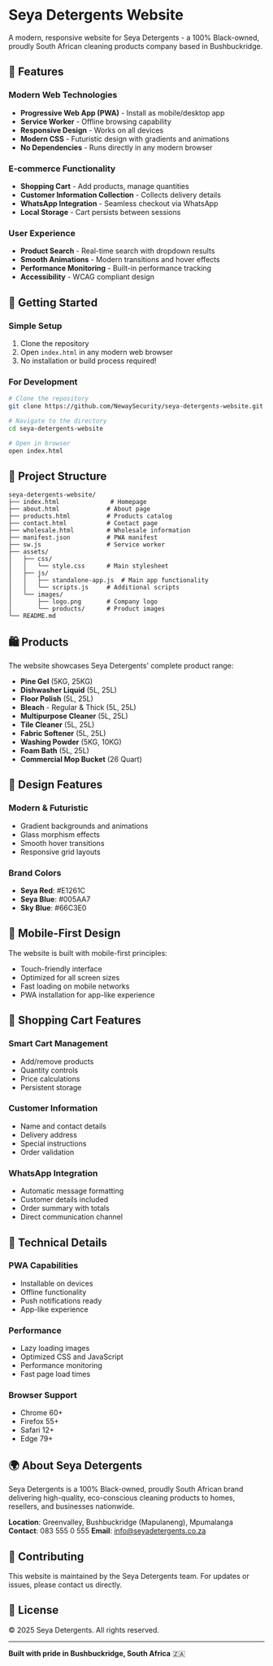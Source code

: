# Seya Detergents Website

A modern, responsive website for Seya Detergents - a 100% Black-owned, proudly South African cleaning products company based in Bushbuckridge.

## 🌟 Features

### Modern Web Technologies
- **Progressive Web App (PWA)** - Install as mobile/desktop app
- **Service Worker** - Offline browsing capability
- **Responsive Design** - Works on all devices
- **Modern CSS** - Futuristic design with gradients and animations
- **No Dependencies** - Runs directly in any modern browser

### E-commerce Functionality
- **Shopping Cart** - Add products, manage quantities
- **Customer Information Collection** - Collects delivery details
- **WhatsApp Integration** - Seamless checkout via WhatsApp
- **Local Storage** - Cart persists between sessions

### User Experience
- **Product Search** - Real-time search with dropdown results
- **Smooth Animations** - Modern transitions and hover effects
- **Performance Monitoring** - Built-in performance tracking
- **Accessibility** - WCAG compliant design

## 🚀 Getting Started

### Simple Setup
1. Clone the repository
2. Open `index.html` in any modern web browser
3. No installation or build process required!

### For Development
```bash
# Clone the repository
git clone https://github.com/NewaySecurity/seya-detergents-website.git

# Navigate to the directory
cd seya-detergents-website

# Open in browser
open index.html
```

## 📁 Project Structure

```
seya-detergents-website/
├── index.html              # Homepage
├── about.html             # About page
├── products.html          # Products catalog
├── contact.html           # Contact page
├── wholesale.html         # Wholesale information
├── manifest.json          # PWA manifest
├── sw.js                  # Service worker
├── assets/
│   ├── css/
│   │   └── style.css      # Main stylesheet
│   ├── js/
│   │   ├── standalone-app.js  # Main app functionality
│   │   └── scripts.js     # Additional scripts
│   └── images/
│       ├── logo.png       # Company logo
│       └── products/      # Product images
└── README.md
```

## 🛍️ Products

The website showcases Seya Detergents' complete product range:

- **Pine Gel** (5KG, 25KG)
- **Dishwasher Liquid** (5L, 25L)
- **Floor Polish** (5L, 25L)
- **Bleach** - Regular & Thick (5L, 25L)
- **Multipurpose Cleaner** (5L, 25L)
- **Tile Cleaner** (5L, 25L)
- **Fabric Softener** (5L, 25L)
- **Washing Powder** (5KG, 10KG)
- **Foam Bath** (5L, 25L)
- **Commercial Mop Bucket** (26 Quart)

## 🎨 Design Features

### Modern & Futuristic
- Gradient backgrounds and animations
- Glass morphism effects
- Smooth hover transitions
- Responsive grid layouts

### Brand Colors
- **Seya Red**: #E1261C
- **Seya Blue**: #005AA7
- **Sky Blue**: #66C3E0

## 📱 Mobile-First Design

The website is built with mobile-first principles:
- Touch-friendly interface
- Optimized for all screen sizes
- Fast loading on mobile networks
- PWA installation for app-like experience

## 🛒 Shopping Cart Features

### Smart Cart Management
- Add/remove products
- Quantity controls
- Price calculations
- Persistent storage

### Customer Information
- Name and contact details
- Delivery address
- Special instructions
- Order validation

### WhatsApp Integration
- Automatic message formatting
- Customer details included
- Order summary with totals
- Direct communication channel

## 🔧 Technical Details

### PWA Capabilities
- Installable on devices
- Offline functionality
- Push notifications ready
- App-like experience

### Performance
- Lazy loading images
- Optimized CSS and JavaScript
- Performance monitoring
- Fast page load times

### Browser Support
- Chrome 60+
- Firefox 55+
- Safari 12+
- Edge 79+

## 🌍 About Seya Detergents

Seya Detergents is a 100% Black-owned, proudly South African brand delivering high-quality, eco-conscious cleaning products to homes, resellers, and businesses nationwide.

**Location**: Greenvalley, Bushbuckridge (Mapulaneng), Mpumalanga
**Contact**: 083 555 0 555
**Email**: info@seyadetergents.co.za

## 🤝 Contributing

This website is maintained by the Seya Detergents team. For updates or issues, please contact us directly.

## 📄 License

© 2025 Seya Detergents. All rights reserved.

---

**Built with pride in Bushbuckridge, South Africa** 🇿🇦
